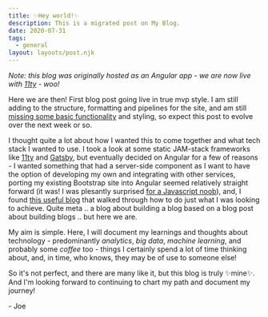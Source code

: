 ```yaml
---
title: ✨Hey world!✨
description: This is a migrated post on My Blog.
date: 2020-07-31
tags:
  - general
layout: layouts/post.njk
---
```


_Note: this blog was originally hosted as an Angular app - we are now live with [11ty](https://www.11ty.dev/) - woo!_

Here we are then! First blog post going live in true mvp style. I am still adding to the structure, formatting and pipelines for the site, and am still [missing some basic functionality](https://github.com/joe-plumb/joeplumbcom/issues/3) and styling, so expect this post to evolve over the next week or so.

I thought quite a lot about how I wanted this to come together and what tech stack I wanted to use. I took a look at some static JAM-stack frameworks like [11ty](https://www.11ty.dev/) and [Gatsby](https://www.gatsbyjs.org/), but eventually decided on Angular for a few of reasons - I wanted something that had a server-side component as I want to have the option of developing my own and integrating with other services, porting my existing Bootstrap site into Angular seemed relatively straight forward (it was! I was plesantly surprised [for a Javascript noob](https://twitter.com/joe_plumb/status/1290337857274609665?s=20)), and, I found [this useful blog](https://medium.com/@david.dalbusco/add-a-blog-to-your-angular-website-using-markdown-files-31cdb0627bdd) that walked through how to do just what I was looking to achieve. Quite meta .. a blog about building a blog based on a blog post about building blogs .. but here we are.

My aim is simple. Here, I will document my learnings and thoughts about technology - predominantly *analytics*, *big data*, *machine learning*, and probably some *coffee* too - things I certainly spend a lot of time thinking about, and, in time, who knows, they may be of use to someone else! 

So it's not perfect, and there are many like it, but this blog is truly ✨mine✨. And I'm looking forward to continuing to chart my path and document my journey!

\- Joe


